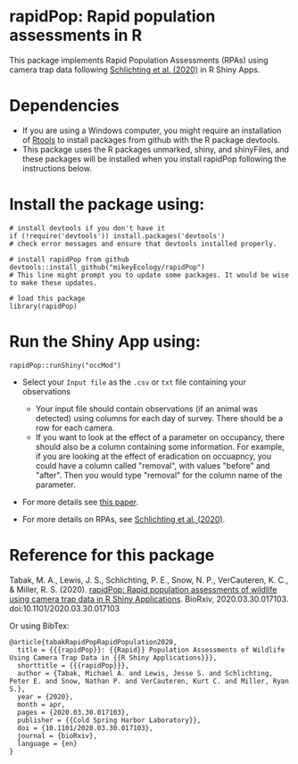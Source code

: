 # rapidPop: Rapid population assessments in R
This package implements Rapid Population Assessments (RPAs) using camera trap data following [Schlichting et al. (2020)](https://wildlife.onlinelibrary.wiley.com/doi/abs/10.1002/wsb.1075) in R Shiny Apps. 

# Dependencies
- If you are using a Windows computer, you might require an installation of [Rtools](https://cran.r-project.org/bin/windows/Rtools/) to install packages from github with the R package devtools. 
- This package uses the R packages unmarked, shiny, and shinyFiles, and these packages will be installed when you install rapidPop following the instructions below. 


# Install the package using:
```
# install devtools if you don't have it
if (!require('devtools')) install.packages('devtools')
# check error messages and ensure that devtools installed properly. 

# install rapidPop from github
devtools::install_github("mikeyEcology/rapidPop") 
# This line might prompt you to update some packages. It would be wise to make these updates. 

# load this package
library(rapidPop)
```

# Run the Shiny App using:
```
rapidPop::runShiny("occMod")
```
- Select your `Input file` as the `.csv` or `txt` file containing your observations 
  - Your input file should contain observations (if an animal was detected) using columns for each day of survey. There should be a row for each camera. 
  - If you want to look at the effect of a parameter on occupancy, there should also be a column containing some information. For example, if you are looking at the effect of eradication on occuapncy, you could have a column called "removal", with values "before" and "after". Then you would type "removal" for the column name of the parameter. 
  
- For more details see [this paper](https://www.biorxiv.org/content/10.1101/2020.03.30.017103v1).
- For more details on RPAs, see [Schlichting et al. (2020)](https://wildlife.onlinelibrary.wiley.com/doi/abs/10.1002/wsb.1075). 

# Reference for this package

Tabak, M. A., Lewis, J. S., Schlichting, P. E., Snow, N. P., VerCauteren, K. C., & Miller, R. S. (2020). [rapidPop: Rapid population assessments of wildlife using camera trap data in R Shiny Applications](https://www.biorxiv.org/content/10.1101/2020.03.30.017103v1). BioRxiv, 2020.03.30.017103. doi:10.1101/2020.03.30.017103


Or using BibTex:
```
@article{tabakRapidPopRapidPopulation2020,
  title = {{{rapidPop}}: {{Rapid}} Population Assessments of Wildlife Using Camera Trap Data in {{R Shiny Applications}}},
  shorttitle = {{{rapidPop}}},
  author = {Tabak, Michael A. and Lewis, Jesse S. and Schlichting, Peter E. and Snow, Nathan P. and VerCauteren, Kurt C. and Miller, Ryan S.},
  year = {2020},
  month = apr,
  pages = {2020.03.30.017103},
  publisher = {{Cold Spring Harbor Laboratory}},
  doi = {10.1101/2020.03.30.017103},
  journal = {bioRxiv},
  language = {en}
}
```

